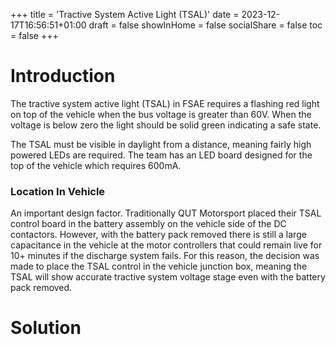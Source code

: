 +++
title = 'Tractive System Active Light (TSAL)'
date = 2023-12-17T16:56:51+01:00
draft = false
showInHome = false
socialShare = false
toc = false
+++

# Introduction
The tractive system active light (TSAL) in FSAE requires a flashing red light on top of the vehicle when the bus voltage is greater than 60V. When the voltage is below zero the light should be solid green indicating a safe state. 

The TSAL must be visible in daylight from a distance, meaning fairly high powered LEDs are required. The team has an LED board designed for the top of the vehicle which requires 600mA.

### Location In Vehicle 
An important design factor. Traditionally QUT Motorsport placed their TSAL control board in the battery assembly on the vehicle side of the DC contactors. However, with the battery pack removed there is still a large capacitance in the vehicle at the motor controllers that could remain live for 10+ minutes if the discharge system fails. For this reason, the decision was made to place the TSAL control in the vehicle junction box, meaning the TSAL will show accurate tractive system voltage stage even with the battery pack removed.

# Solution
